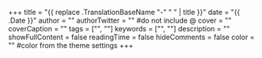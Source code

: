 +++ 
title = "{{ replace .TranslationBaseName "-" " " | title }}"
date = "{{ .Date }}" 
author = ""
authorTwitter = "" #do not include @
cover = ""
coverCaption = ""
tags = ["", ""]
keywords = ["", ""]
description = "" 
showFullContent = false
readingTime = false 
hideComments = false
color = "" #color from the theme settings
+++